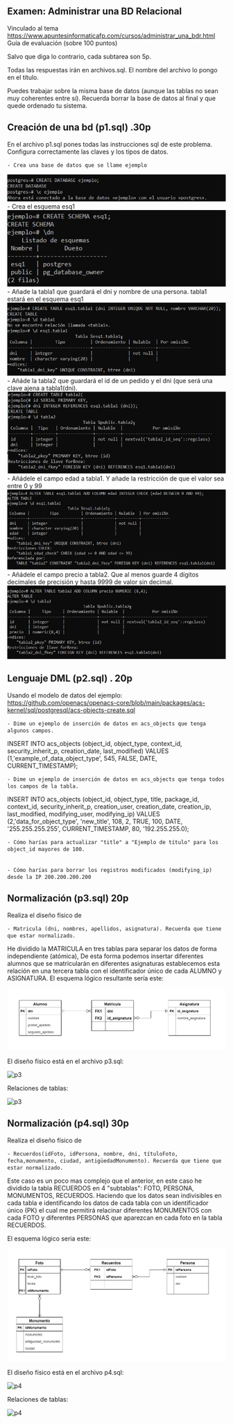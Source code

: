 ## Examen: Administrar una BD Relacional

Vinculado al tema https://www.apuntesinformaticafp.com/cursos/administrar_una_bdr.html
Guía de evaluación (sobre 100 puntos)

Salvo que diga lo contrario, cada subtarea son 5p.

Todas las respuestas irán en archivos.sql. El nombre del archivo lo pongo en el título.

Puedes trabajar sobre la misma base de datos (aunque las tablas no sean muy coherentes entre sí). Recuerda borrar la base de datos al final y que quede ordenado tu sistema.
## Creación de una bd (p1.sql) .30p

En el archivo p1.sql pones todas las instrucciones sql de este problema. Configura correctamente las claves y los tipos de datos.

    - Crea una base de datos que se llame ejemplo
  ![p1](/Examen%202/Imagenes/p1-%20createdb%20ejemplo.JPG)
    - Crea el esquema esq1
  ![p1](/Examen%202/Imagenes/p1-%20create%20schema%20esq1.JPG)
    - Añade la tabla1 que guardará el dni y nombre de una persona. tabla1 estará en el esquema esq1
  ![p1](/Examen%202/Imagenes/p1-%20createTable%20tabla1.JPG)
    - Añáde la tabla2 que guardará el id de un pedido y el dni (que será una clave ajena a tabla1(dni).
  ![p1](/Examen%202/Imagenes/p1-%20createTable%20tabla2.JPG)
    - Añádele el campo edad a tabla1. Y añade la restricción de que el valor sea entre 0 y 99
  ![p1](/Examen%202/Imagenes/p1-%20alterTable%20tabla1.JPG)
    - Añádele el campo precio a tabla2. Que al menos guarde 4 dígitos decimales de precisión y hasta 9999 de valor sin decimal.
  ![p1](/Examen%202/Imagenes/p1-%20alterTable%20tabla2.JPG)

## Lenguaje DML (p2.sql) . 20p

Usando el modelo de datos del ejemplo: https://github.com/openacs/openacs-core/blob/main/packages/acs-kernel/sql/postgresql/acs-objects-create.sql

    - Dime un ejemplo de inserción de datos en acs_objects que tenga algunos campos.

INSERT INTO acs_objects (object_id, object_type, context_id, security_inherit_p, creation_date, last_modified) 
VALUES (1,'example_of_data_object_type', 545, FALSE, DATE, CURRENT_TIMESTAMP);  

    - Dime un ejemplo de inserción de datos en acs_objects que tenga todos los campos de la tabla.

  INSERT INTO acs_objects (object_id, object_type, title, package_id, context_id, security_inherit_p, creation_user, creation_date, creation_ip, last_modified, modifying_user, modifying_ip) 
VALUES (2,'data_for_object_type', 'new_title', 108, 2, TRUE, 100, DATE, '255.255.255.255', CURRENT_TIMESTAMP, 80, '192.255.255.0);


    - Cómo harías para actualizar "title" a "Ejemplo de título" para los object_id mayores de 100.


    - Cómo harías para borrar los registros modificados (modifying_ip) desde la IP 200.200.200.200



## Normalización (p3.sql) 20p

Realiza el diseño físico de

    - Matricula (dni, nombres, apellidos, asignatura). Recuerda que tiene que estar normalizado.
  
  He dividido la MATRICULA en tres tablas para separar los datos de forma independiente (atómica), De esta forma podemos insertar diferentes alumnos que se matricularán en diferentes asignaturas establecemos esta relación en una tercera tabla con el identificador único de cada ALUMNO y ASIGNATURA. El esquema lógico resultante sería este:

![p3](/Examen%202/Imagenes/p3-%20Logico.JPG)

El diseño físico está en el archivo p3.sql:

![p3](/Examen%202/Imagenes/p3-%20dise%C3%B1oFisico.JPG)

Relaciones de tablas:

![p3](/Examen%202/Imagenes/p3-%20Normalizaci%C3%B3n.JPG)

## Normalización (p4.sql) 30p

Realiza el diseño físico de

    - Recuerdos(idFoto, idPersona, nombre, dni, títuloFoto, fecha,monumento, ciudad, antigüedadMonumento). Recuerda que tiene que estar normalizado.

Este caso es un poco mas complejo que el anterior, en este caso he dividido la tabla RECUERDOS en 4 "subtablas": FOTO, PERSONA, MONUMENTOS, RECUERDOS.
Haciendo que los datos sean indivisibles en cada tabla e identificando los datos de cada tabla con un identificador único (PK) el cual me permitirá relacinar diferentes MONUMENTOS con cada FOTO y diferentes PERSONAS que aparezcan en cada foto en la tabla RECUERDOS.

El esquema lógico seria este:

![p4](/Examen%202/Imagenes/p4-%20Logico.JPG)

El diseño físico está en el archivo p4.sql:

![p4](/Examen%202/Imagenes/p4-%20dise%C3%B1oFisico.JPG)

Relaciones de tablas:

![p4](/Examen%202/Imagenes/p4-%20Normalizaci%C3%B3n.JPG)